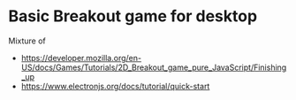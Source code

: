 # Basic Breakout game for desktop

Mixture of 
* https://developer.mozilla.org/en-US/docs/Games/Tutorials/2D_Breakout_game_pure_JavaScript/Finishing_up
* https://www.electronjs.org/docs/tutorial/quick-start
